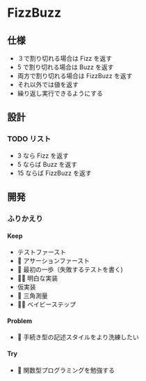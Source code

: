 # FizzBuzz

## 仕様

- ３で割り切れる場合は Fizz を返す
- 5 で割り切れる場合は Buzz を返す
- 両方で割り切れる場合は FizzBuzz を返す
- それ以外では値を返す
- 繰り返し実行できるようにする

## 設計

### TODO リスト

- 3 なら Fizz を返す
- 5 ならば Buzz を返す
- 15 ならば FizzBuzz を返す

## 開発

### ふりかえり

#### Keep

- テストファースト
-  アサーションファースト
-  最初の一歩（失敗するテストを書く)
-  明白な実装
- 仮実装
-  三角測量
-  ベイビーステップ

#### Problem

-  手続き型の記述スタイルをより洗練したい

#### Try

-  関数型プログラミングを勉強する
